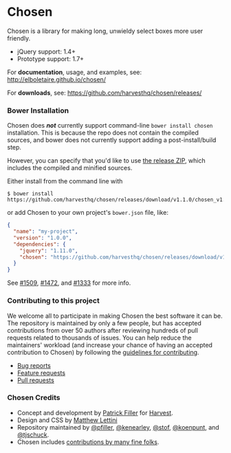# Chosen

Chosen is a library for making long, unwieldy select boxes more user friendly.

- jQuery support: 1.4+
- Prototype support: 1.7+

For **documentation**, usage, and examples, see:
http://elboletaire.github.io/chosen/

For **downloads**, see:
https://github.com/harvesthq/chosen/releases/

### Bower Installation

Chosen does _**not**_ currently support command-line `bower install chosen` installation. This is because the repo does not contain the compiled sources, and bower does not currently support adding a post-install/build step.

However, you can specify that you'd like to use [the release ZIP](https://github.com/harvesthq/chosen/releases/latest), which includes the compiled and minified sources.

Either install from the command line with

```
$ bower install https://github.com/harvesthq/chosen/releases/download/v1.1.0/chosen_v1.1.0.zip
````

or add Chosen to your own project's `bower.json` file, like:

```json
{
  "name": "my-project",
  "version": "1.0.0",
  "dependencies": {
    "jquery": "1.11.0",
    "chosen": "https://github.com/harvesthq/chosen/releases/download/v1.1.0/chosen_v1.1.0.zip"
  }
}
```

See [#1509](https://github.com/harvesthq/chosen/issues/1509), [#1472](https://github.com/harvesthq/chosen/issues/1472), and [#1333](https://github.com/harvesthq/chosen/issues/1333) for more info.

### Contributing to this project

We welcome all to participate in making Chosen the best software it can be. The repository is maintained by only a few people, but has accepted contributions from over 50 authors after reviewing hundreds of pull requests related to thousands of issues. You can help reduce the maintainers' workload (and increase your chance of having an accepted contribution to Chosen) by following the
[guidelines for contributing](contributing.md).

* [Bug reports](contributing.md#bugs)
* [Feature requests](contributing.md#features)
* [Pull requests](contributing.md#pull-requests)

### Chosen Credits

- Concept and development by [Patrick Filler](http://patrickfiller.com) for [Harvest](http://getharvest.com/).
- Design and CSS by [Matthew Lettini](http://matthewlettini.com/)
- Repository maintained by [@pfiller](http://github.com/pfiller), [@kenearley](http://github.com/kenearley), [@stof](http://github.com/stof), [@koenpunt](http://github.com/koenpunt), and [@tjschuck](http://github.com/tjschuck).
- Chosen includes [contributions by many fine folks](https://github.com/harvesthq/chosen/contributors).
